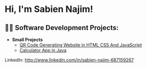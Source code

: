 <h1>Hi, I'm Sabien Najim! </h1>

<h2>👨‍💻 Software Development Projects:</h2>

- <b>Small Projects</b>
  - [QR Code Generating Website in HTML CSS And JavaScript](https://github.com/snajim2/QR-Code-Generator)
  - [Calculator App in Java](https://github.com/snajim2/Calculator)

LinkedIn: http://www.linkedin.com/in/sabien-najim-687159267 
